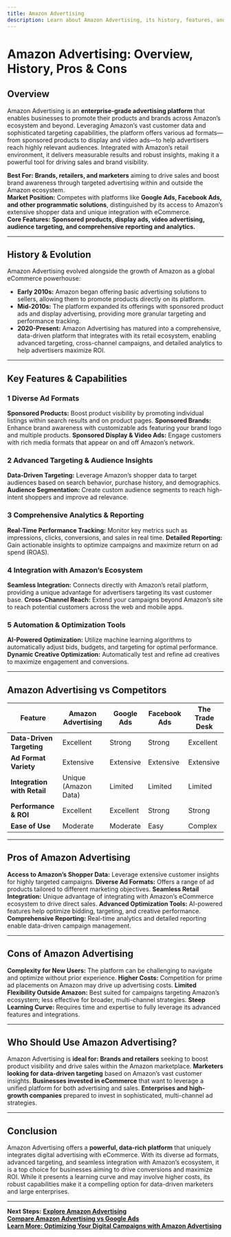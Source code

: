 ```yaml
---
title: Amazon Advertising
description: Learn about Amazon Advertising, its history, features, and how it compares to other digital advertising platforms.
---
```


# **Amazon Advertising: Overview, History, Pros & Cons**

## **Overview**  
Amazon Advertising is an **enterprise-grade advertising platform** that enables businesses to promote their products and brands across Amazon’s ecosystem and beyond. Leveraging Amazon’s vast customer data and sophisticated targeting capabilities, the platform offers various ad formats—from sponsored products to display and video ads—to help advertisers reach highly relevant audiences. Integrated with Amazon’s retail environment, it delivers measurable results and robust insights, making it a powerful tool for driving sales and brand visibility.

 **Best For:** **Brands, retailers, and marketers** aiming to drive sales and boost brand awareness through targeted advertising within and outside the Amazon ecosystem.  
 **Market Position:** Competes with platforms like **Google Ads, Facebook Ads, and other programmatic solutions**, distinguished by its access to Amazon’s extensive shopper data and unique integration with eCommerce.  
 **Core Features:** **Sponsored products, display ads, video advertising, audience targeting, and comprehensive reporting and analytics.**

---

## **History & Evolution**  
Amazon Advertising evolved alongside the growth of Amazon as a global eCommerce powerhouse:

- **Early 2010s:** Amazon began offering basic advertising solutions to sellers, allowing them to promote products directly on its platform.
- **Mid-2010s:** The platform expanded its offerings with sponsored product ads and display advertising, providing more granular targeting and performance tracking.
- **2020-Present:** Amazon Advertising has matured into a comprehensive, data-driven platform that integrates with its retail ecosystem, enabling advanced targeting, cross-channel campaigns, and detailed analytics to help advertisers maximize ROI.

---

## **Key Features & Capabilities**

### **1 Diverse Ad Formats**
 **Sponsored Products:** Boost product visibility by promoting individual listings within search results and on product pages.
 **Sponsored Brands:** Enhance brand awareness with customizable ads featuring your brand logo and multiple products.
 **Sponsored Display & Video Ads:** Engage customers with rich media formats that appear on and off Amazon’s network.

### **2 Advanced Targeting & Audience Insights**
 **Data-Driven Targeting:** Leverage Amazon’s shopper data to target audiences based on search behavior, purchase history, and demographics.
 **Audience Segmentation:** Create custom audience segments to reach high-intent shoppers and improve ad relevance.

### **3 Comprehensive Analytics & Reporting**
 **Real-Time Performance Tracking:** Monitor key metrics such as impressions, clicks, conversions, and sales in real time.
 **Detailed Reporting:** Gain actionable insights to optimize campaigns and maximize return on ad spend (ROAS).

### **4 Integration with Amazon’s Ecosystem**
 **Seamless Integration:** Connects directly with Amazon’s retail platform, providing a unique advantage for advertisers targeting its vast customer base.
 **Cross-Channel Reach:** Extend your campaigns beyond Amazon’s site to reach potential customers across the web and mobile apps.

### **5 Automation & Optimization Tools**
 **AI-Powered Optimization:** Utilize machine learning algorithms to automatically adjust bids, budgets, and targeting for optimal performance.
 **Dynamic Creative Optimization:** Automatically test and refine ad creatives to maximize engagement and conversions.

---

## **Amazon Advertising vs Competitors**

| Feature                         | Amazon Advertising   | Google Ads          | Facebook Ads       | The Trade Desk       |
|---------------------------------|----------------------|---------------------|--------------------|----------------------|
| **Data-Driven Targeting**       |  Excellent         |  Strong           |  Strong          |  Excellent         |
| **Ad Format Variety**           |  Extensive         |  Extensive         |  Extensive       |  Extensive         |
| **Integration with Retail**     |  Unique (Amazon Data)|  Limited         |  Limited         |  Limited            |
| **Performance & ROI**           |  Excellent         |  Excellent         |  Strong          |  Strong            |
| **Ease of Use**                 |  Moderate          |  Moderate         |  Easy            |  Complex            |

---

## **Pros of Amazon Advertising**
 **Access to Amazon’s Shopper Data:** Leverage extensive customer insights for highly targeted campaigns.
 **Diverse Ad Formats:** Offers a range of ad products tailored to different marketing objectives.
 **Seamless Retail Integration:** Unique advantage of integrating with Amazon’s eCommerce ecosystem to drive direct sales.
 **Advanced Optimization Tools:** AI-powered features help optimize bidding, targeting, and creative performance.
 **Comprehensive Reporting:** Real-time analytics and detailed reporting enable data-driven campaign management.

---

## **Cons of Amazon Advertising**
 **Complexity for New Users:** The platform can be challenging to navigate and optimize without prior experience.
 **Higher Costs:** Competition for prime ad placements on Amazon may drive up advertising costs.
 **Limited Flexibility Outside Amazon:** Best suited for campaigns targeting Amazon’s ecosystem; less effective for broader, multi-channel strategies.
 **Steep Learning Curve:** Requires time and expertise to fully leverage its advanced features and integrations.

---

## **Who Should Use Amazon Advertising?**
Amazon Advertising is **ideal for:**
 **Brands and retailers** seeking to boost product visibility and drive sales within the Amazon marketplace.
 **Marketers looking for data-driven targeting** based on Amazon’s vast customer insights.
 **Businesses invested in eCommerce** that want to leverage a unified platform for both advertising and sales.
 **Enterprises and high-growth companies** prepared to invest in sophisticated, multi-channel ad strategies.

---

## **Conclusion**
Amazon Advertising offers a **powerful, data-rich platform** that uniquely integrates digital advertising with eCommerce. With its diverse ad formats, advanced targeting, and seamless integration with Amazon’s ecosystem, it is a top choice for businesses aiming to drive conversions and maximize ROI. While it presents a learning curve and may involve higher costs, its robust capabilities make it a compelling option for data-driven marketers and large enterprises.

---

 **Next Steps:**
 **[Explore Amazon Advertising](https://advertising.amazon.com/)**  
 **[Compare Amazon Advertising vs Google Ads](#)**  
 **[Learn More: Optimizing Your Digital Campaigns with Amazon Advertising](#)**
